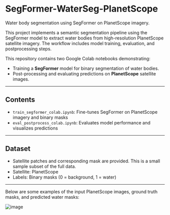 # SegFormer-WaterSeg-PlanetScope
Water body segmentation using SegFormer on PlanetScope imagery.

This project implements a semantic segmentation pipeline using the SegFormer model to extract water bodies from high-resolution PlanetScope satellite imagery. 
The workflow includes model training, evaluation, and postprocessing steps.

This repository contains two Google Colab notebooks demonstrating:
- Training a **SegFormer** model for binary segmentation of water bodies.
- Post-processing and evaluating predictions on **PlanetScope** satellite images.

---

## Contents

- `train_segformer_colab.ipynb`: Fine-tunes SegFormer on PlanetScope imagery and binary masks
- `eval_postprocess_colab.ipynb`: Evaluates model performance and visualizes predictions

---

## Dataset

- Satellite patches and corresponding mask are provided. This is a small sample subset of the full data.
- Satellite: PlanetScope
- Labels: Binary masks (0 = background, 1 = water)

---

Below are some examples of the input PlanetScope images, ground truth masks, and predicted water masks:

![image](https://github.com/user-attachments/assets/2c433b0c-5413-4e73-bee7-17a8a38033aa)
